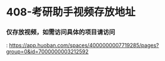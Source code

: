 # 408-考研助手视频存放地址

### 仅存放视频，如需访问具体的项目请访问
[项目网址]:https://app.huoban.com/spaces/4000000007719285/pages?group=0&id=7000000003212592
: https://app.huoban.com/spaces/4000000007719285/pages?group=0&id=7000000003212592

